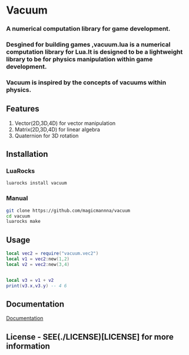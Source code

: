 # Vacuum

### A numerical computation library for game development.

### Desgined for building games ,vacuum.lua is a numerical computation library for Lua.It is designed to be a lightweight library to be  for physics manipulation within game development.

<!-- ### If you using love ,you can use vacuum.lua to build your game. -->

### Vacuum is inspired by the concepts of vacuums within physics.

## Features
1) Vector(2D,3D,4D) for vector manipulation
2) Matrix(2D,3D,4D) for linear algebra
3) Quaternion for 3D rotation


## Installation

### LuaRocks
```bash
luarocks install vacuum
```

### Manual
```bash
git clone https://github.com/magicmannna/vacuum
cd vacuum
luarocks make
```

## Usage
```lua
local vec2 = require("vacuum.vec2")
local v1 = vec2:new(1,2)
local v2 = vec2:new(3,4)


local v3 = v1 + v2
print(v3.x,v3.y) -- 4 6

```

## Documentation
[Documentation](https://magicmannna.github.io/vacuum/)

## License - SEE(./LICENSE)[LICENSE] for more information
